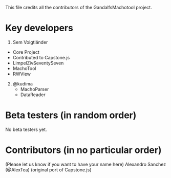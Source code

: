 This file credits all the contributors of the GandalfsMachotool project.

Key developers
==============
1. Sem Voigtländer
  - Core Project
  - Contributed to Capstone.js
  - LimpelZivSeventySeven
  - MachoTool
  - RWView
  
2. @kudima
   - MachoParser
   - DataReader


Beta testers (in random order)
==============================
No beta testers yet.


Contributors (in no particular order)
=====================================
(Please let us know if you want to have your name here)
 Alexandro Sanchez (@AlexTea) (original port of Capstone.js)
